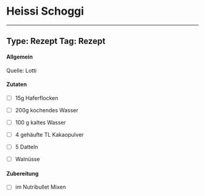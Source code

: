 # Heissi Schoggi

---
Type: Rezept
Tag: Rezept
---

#### Allgemein
Quelle: Lotti

#### Zutaten
- [ ] 15g Haferflocken
- [ ] 200g kochendes Wasser
- [ ] 100 g kaltes Wasser
- [ ] 4 gehäufte TL Kakaopulver
- [ ] 5 Datteln
- [ ] Walnüsse



#### Zubereitung
- [ ] im Nutribullet Mixen
